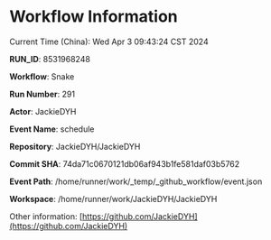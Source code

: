 # Workflow Information

Current Time (China): Wed Apr  3 09:43:24 CST 2024  

**RUN_ID**: 8531968248  

**Workflow**: Snake  

**Run Number**: 291  

**Actor**: JackieDYH  

**Event Name**: schedule  

**Repository**: JackieDYH/JackieDYH  

**Commit SHA**: 74da71c0670121db06af943b1fe581daf03b5762  

**Event Path**: /home/runner/work/_temp/_github_workflow/event.json  

**Workspace**: /home/runner/work/JackieDYH/JackieDYH  

Other information: [https://github.com/JackieDYH](https://github.com/JackieDYH)
